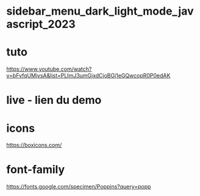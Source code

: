 # sidebar_menu_dark_light_mode_javascript_2023


# tuto
https://www.youtube.com/watch?v=bFvfqUMjvsA&list=PLImJ3umGjxdCjoBGj1eGQwcopR0P0edAK


# live - lien du demo


# icons
https://boxicons.com/

# font-family
https://fonts.google.com/specimen/Poppins?query=popp
